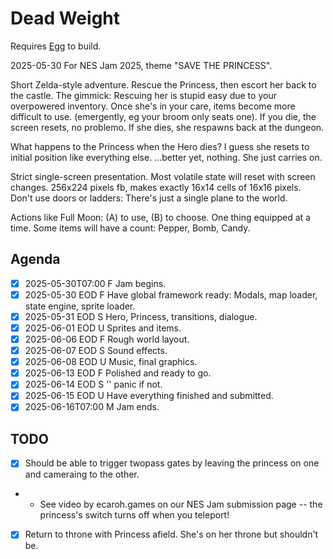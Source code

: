 # Dead Weight

Requires [Egg](https://github.com/aksommerville/egg) to build.

2025-05-30 For NES Jam 2025, theme "SAVE THE PRINCESS".

Short Zelda-style adventure. Rescue the Princess, then escort her back to the castle.
The gimmick: Rescuing her is stupid easy due to your overpowered inventory.
Once she's in your care, items become more difficult to use. (emergently, eg your broom only seats one).
If you die, the screen resets, no problemo.
If she dies, she respawns back at the dungeon.

What happens to the Princess when the Hero dies?
I guess she resets to initial position like everything else. ...better yet, nothing. She just carries on.

Strict single-screen presentation. Most volatile state will reset with screen changes.
256x224 pixels fb, makes exactly 16x14 cells of 16x16 pixels.
Don't use doors or ladders: There's just a single plane to the world.

Actions like Full Moon: (A) to use, (B) to choose.
One thing equipped at a time.
Some items will have a count: Pepper, Bomb, Candy.

## Agenda

- [x] 2025-05-30T07:00 F Jam begins.
- [x] 2025-05-30 EOD   F Have global framework ready: Modals, map loader, state engine, sprite loader.
- [x] 2025-05-31 EOD   S Hero, Princess, transitions, dialogue.
- [x] 2025-06-01 EOD   U Sprites and items.
- [x] 2025-06-06 EOD   F Rough world layout.
- [x] 2025-06-07 EOD   S Sound effects.
- [x] 2025-06-08 EOD   U Music, final graphics.
- [x] 2025-06-13 EOD   F Polished and ready to go.
- [x] 2025-06-14 EOD   S '' panic if not.
- [x] 2025-06-15 EOD   U Have everything finished and submitted.
- [x] 2025-06-16T07:00 M Jam ends.

## TODO

- [x] Should be able to trigger twopass gates by leaving the princess on one and cameraing to the other.
- - See video by ecaroh.games on our NES Jam submission page -- the princess's switch turns off when you teleport!
- [x] Return to throne with Princess afield. She's on her throne but shouldn't be.
